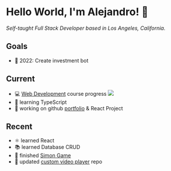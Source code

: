 # Hello World, I'm Alejandro! :wave:

_Self-taught Full Stack Developer based in Los Angeles, California._

## Goals

- :dart: 2022: Create investment bot

## Current

- :computer: [Web Development](https://www.udemy.com/course/the-complete-web-development-bootcamp/) course progress ![](https://us-central1-progress-markdown.cloudfunctions.net/progress/76)
- :seedling: learning TypeScript
- :wrench: working on github [portfolio](https://aatayde.github.io) & React Project

## Recent

- :atom_symbol: learned React
- :books: learned Database CRUD
- :gift: finished [Simon Game](https://aatayde.github.io/Simon/)
- :camel: updated [custom video player](https://github.com/aatayde/custom_video_player) repo
